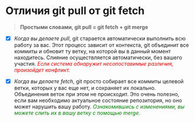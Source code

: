 # Отличия git pull от git fetch

> **Простыми словами, git pull = git fetch + git merge**

- [x] *Когда вы делаете pull*, git старается автоматически выполнить всю работу за вас. Этот процесс зависит от контекста, git объединит все коммиты и обновит ту ветку, на которой вы в данный момент находитесь. Слияние осуществляется автоматически, без вашего участия. <span style="color:red"> *Если система обнаружит несопоставимые различия, произойдет конфликт.*</span>

- [x] *Когда вы делаете fetch*, git просто собирает все коммиты целевой ветки, которых у вас еще нет, и сохраняет их локально. Объединения веток при этом не происходит. Это очень полезно, если вам необходимо актуальное состояние репозитория, но оно может нарушить вашу работу.  <span style="color:green"> *Ознакомившись с изменениями, вы можете слить их в вашу ветку с помощью merge.*</span>



